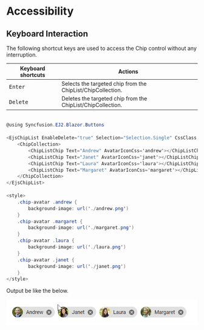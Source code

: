 # Accessibility

## Keyboard Interaction

The following shortcut keys are used to access the Chip control without any interruption.

| Keyboard shortcuts | Actions |
|------------|-------------------|
| <kbd>Enter</kbd> | Selects the targeted chip from the ChipList/ChipCollection. |
| <kbd>Delete</kbd> | Deletes the targeted chip from the ChipList/ChipCollection. |

```csharp

@using Syncfusion.EJ2.Blazor.Buttons

<EjsChipList EnableDelete="true" Selection="Selection.Single" CssClass ="chip-avatar">
    <ChipCollection>
        <ChipListChip Text="Andrew" AvatarIconCss='andrew'></ChipListChip>
        <ChipListChip Text="Janet" AvatarIconCss='janet'></ChipListChip>
        <ChipListChip Text="Laura" AvatarIconCss='laura'></ChipListChip>
        <ChipListChip Text="Margaret" AvatarIconCss='margaret'></ChipListChip>
    </ChipCollection>
</EjsChipList>

<style>
    .chip-avatar .andrew {
        background-image: url('./andrew.png')
    }
    .chip-avatar .margaret {
        background-image: url('./margaret.png')
    }
    .chip-avatar .laura {
        background-image: url('./laura.png')
    }
    .chip-avatar .janet {
        background-image: url('./janet.png')
    }
</style>

```

Output be like the below.

![Chip with avatarIcon and selection](./images/accessibility.gif)